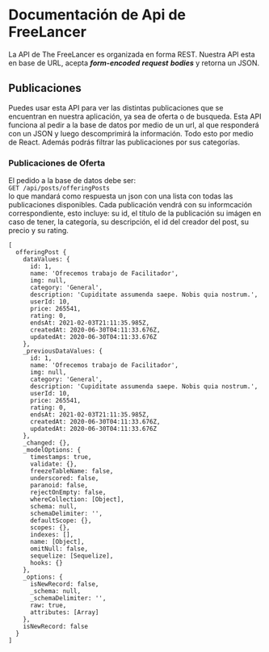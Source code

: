 # Documentación de Api de FreeLancer

La API de The FreeLancer es organizada en forma REST. Nuestra API esta en base de URL, 
acepta _**form-encoded**_ _**request**_ _**bodies**_ y retorna un JSON.

## Publicaciones

Puedes usar esta API para ver las distintas publicaciones que se encuentran en nuestra aplicación, 
ya sea de oferta o de busqueda. Esta API funciona al pedir a la base de datos por medio de un url, 
al que responderá con un JSON y luego descomprimirá la información. Todo esto por medio de React.
Además podrás filtrar las publicaciones por sus categorías.

### Publicaciones de Oferta

El pedido a la base de datos debe ser:  
`GET /api/posts/offeringPosts`  
lo que mandará como respuesta un json con una lista con todas las publicaciones disponibles. Cada 
publicación vendrá con su informcación correspondiente, esto incluye: su id, el título de la publicación
su imágen en caso de tener, la categoría, su descripción, el id del creador del post, su precio y su
rating.
```
[
  offeringPost {  
    dataValues: {  
      id: 1,  
      name: 'Ofrecemos trabajo de Facilitador',  
      img: null,  
      category: 'General',  
      description: 'Cupiditate assumenda saepe. Nobis quia nostrum.',  
      userId: 10,  
      price: 265541,  
      rating: 0,
      endsAt: 2021-02-03T21:11:35.985Z,
      createdAt: 2020-06-30T04:11:33.676Z,
      updatedAt: 2020-06-30T04:11:33.676Z
    },
    _previousDataValues: {
      id: 1,
      name: 'Ofrecemos trabajo de Facilitador',
      img: null,
      category: 'General',
      description: 'Cupiditate assumenda saepe. Nobis quia nostrum.',
      userId: 10,
      price: 265541,
      rating: 0,
      endsAt: 2021-02-03T21:11:35.985Z,
      createdAt: 2020-06-30T04:11:33.676Z,
      updatedAt: 2020-06-30T04:11:33.676Z
    },
    _changed: {},
    _modelOptions: {
      timestamps: true,
      validate: {},
      freezeTableName: false,
      underscored: false,
      paranoid: false,
      rejectOnEmpty: false,
      whereCollection: [Object],
      schema: null,
      schemaDelimiter: '',
      defaultScope: {},
      scopes: {},
      indexes: [],
      name: [Object],
      omitNull: false,
      sequelize: [Sequelize],
      hooks: {}
    },
    _options: {
      isNewRecord: false,
      _schema: null,
      _schemaDelimiter: '',
      raw: true,
      attributes: [Array]
    },
    isNewRecord: false
  }
]
```
